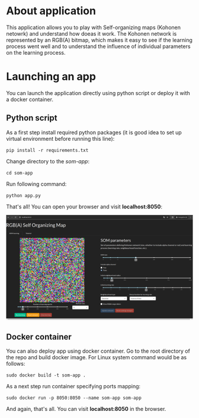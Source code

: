 # About application
This application allows you to play with Self-organizing maps (Kohonen netowrk) and understand
how doeas it work. The Kohonen network is represented by an RGB(A) bitmap, 
which makes it easy to see if the learning process went well and to understand 
the influence of individual parameters on the learning process.

# Launching an app
You can launch the application directly using python script or deploy it with a docker
container.

## Python script
As a first step install required python packages (it is good idea to set up virtual 
environment before running this line):

```shell
pip install -r requirements.txt
```

Change directory to the *som-app*:

```shell
cd som-app
```

Run following command:
```shell
python app.py
```

That's all! You can open your browser and visit **localhost:8050**:

![Application layout](som-app/assets/som-app.png)

## Docker container
You can also deploy app using docker container. Go to the root directory of the repo and build
docker image. For Linux system command would be as follows:

```shell
sudo docker build -t som-app .
```

As a next step run container specifying ports mapping:

```shell
sudo docker run -p 8050:8050 --name som-app som-app
```

And again, that's all. You can visit **localhost:8050** in the browser.